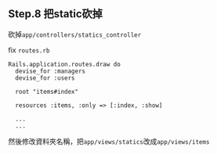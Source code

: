 ## Step.8 把static砍掉

砍掉`app/controllers/statics_controller`

fix `routes.rb`
```
Rails.application.routes.draw do
  devise_for :managers
  devise_for :users

  root "items#index"

  resources :items, :only => [:index, :show]

  ...
  ...
```

然後修改資料夾名稱，把`app/views/statics`改成`app/views/items`
